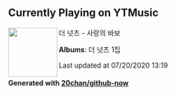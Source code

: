 ## Currently Playing on YTMusic

[<img align="left" width="100" src="https://lh3.googleusercontent.com/r1AfbsSYtAbc6cU0VeCqzemZlLCYB1IQq0l3tlO6X3IylxewGS7NZmcnt94HA8Bygmn7iRInSpe9TOJtyg">](https://music.youtube.com/channel/UC4c6GaQhs34eruKQCnyzVMg)

더 넛츠 - 사랑의 바보

**Albums**: 더 넛츠 1집

Last updated at 07/20/2020 13:19

#### Generated with [20chan/github-now](https://github.com/20chan/github-now)


<!--
**20chan/20chan** is a ✨ _special_ ✨ repository because its `README.md` (this file) appears on your GitHub profile.

Here are some ideas to get you started:

- 🔭 I’m currently working on ...
- 🌱 I’m currently learning ...
- 👯 I’m looking to collaborate on ...
- 🤔 I’m looking for help with ...
- 💬 Ask me about ...
- 📫 How to reach me: ...
- 😄 Pronouns: ...
- ⚡ Fun fact: ...
-->
